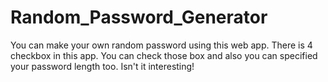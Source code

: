 # Random_Password_Generator
You can make your own random password using this web app. There is 4 checkbox in this app. You can check those box and also you can specified your password length too. Isn't it interesting!

